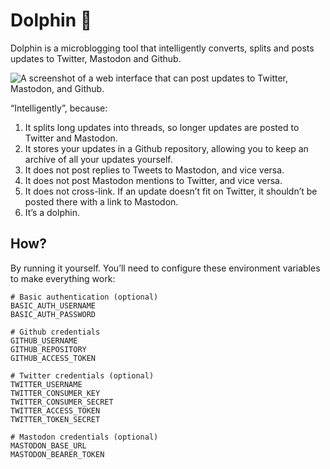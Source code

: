 # Dolphin 🐬 

Dolphin is a microblogging tool that intelligently converts, splits and posts updates to Twitter, Mastodon and Github.

![A screenshot of a web interface that can post updates to Twitter, Mastodon, and Github.](https://updates.jeffkreeftmeijer.com/media/Screenshot%202019-01-01%20at%2015.21.30.png)

“Intelligently”, because:

1. It splits long updates into threads, so longer updates are posted to Twitter and Mastodon.
2. It stores your updates in a Github repository, allowing you to keep an archive of all your updates yourself.
3. It does not post replies to Tweets to Mastodon, and vice versa.
4. It does not post Mastodon mentions to Twitter, and vice versa.
5. It does not cross-link. If an update doesn’t fit on Twitter, it shouldn’t be posted there with a link to Mastodon.
6. It’s a dolphin.

## How?

By running it yourself. You’ll need to configure these environment variables to make everything work:

    # Basic authentication (optional)
    BASIC_AUTH_USERNAME
    BASIC_AUTH_PASSWORD

    # Github credentials
    GITHUB_USERNAME
    GITHUB_REPOSITORY
    GITHUB_ACCESS_TOKEN

    # Twitter credentials (optional)
    TWITTER_USERNAME
    TWITTER_CONSUMER_KEY
    TWITTER_CONSUMER_SECRET
    TWITTER_ACCESS_TOKEN
    TWITTER_TOKEN_SECRET

    # Mastodon credentials (optional)
    MASTODON_BASE_URL
    MASTODON_BEARER_TOKEN

